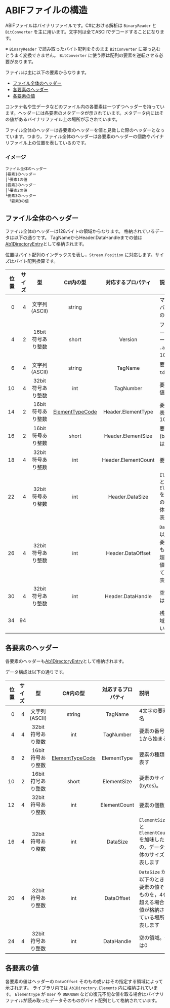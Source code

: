 # ABIFファイルの構造

ABIFファイルはバイナリファイルです。C#における解析は `BinaryReader` と `BitConverter` を主に用います。文字列は全てASCIIでデコードすることになります。

※ `BinaryReader` で読み取ったバイト配列をそのまま `BitConverter` に突っ込むとうまく変換できません。 `BitConverter` に使う際は配列の要素を逆転させる必要があります。

ファイルは主に以下の要素からなります。

 - [ファイル全体のヘッダー](#ファイル全体のヘッダー)
 - [各要素のヘッダー](#各要素のヘッダー)
 - [各要素の値](#各要素の値)

コンテナ名や生データなどのファイル内の各要素は一つずつヘッダーを持っています。ヘッダーには各要素のメタデータが示されています。メタデータ内にはその値があるバイナリファイル上の場所が示されています。

ファイル全体のヘッダーは各要素のヘッダーを値と見做した際のヘッダーとなっています。つまり，ファイル全体のヘッダーは各要素のヘッダーの個数やバイナリファイル上の位置を表しているのです。

### イメージ
```
ファイル全体のヘッダー
├要素1のヘッダー
│└要素1の値
├要素2のヘッダー
│└要素2の値
└要素3のヘッダー
　└要素3の値
```

## ファイル全体のヘッダー

ファイル全体のヘッダーは128バイトの領域からなります。
格納されているデータは以下の通りです。
TagNameからHeader.DataHandleまでの値は [Ab1DirectoryEntry](../../src/Ab1Analyzer.Lib/Ab1FileComponents/Ab1DirectoryEntry.cs)として格納されます。

位置はバイト配列のインデックスを表し，`Stream.Position` に対応します。サイズはバイト配列換算です。

| 位置 | サイズ |         型         |                                      C#内の型                                       | 対応するプロパティ  | 説明                                                                                          |
| ---: | -----: | :----------------: | :---------------------------------------------------------------------------------: | :-----------------: | :-------------------------------------------------------------------------------------------- |
|    0 |      4 |   文字列 (ASCII)   |                                       string                                        |                     | マジックナンバー。 `ABIF` の4文字                                                             |
|    4 |      2 | 16bit 符号あり整数 |                                        short                                        |       Version       | ファイルフォーマットのバージョン。 `.ab1` なら 101のはず                                      |
|    6 |      4 |   文字列 (ASCII)   |                                       string                                        |       TagName       | 要素名。 `tdir` の4文字                                                                       |
|   10 |      4 | 32bit 符号あり整数 |                                         int                                         |      TagNumber      | 要素の番号。値は1                                                                             |
|   14 |      2 | 16bit 符号あり整数 | [ElementTypeCode](./../../src/Ab1Analyzer.Lib/Ab1FileComponents/ElementTypeCode.cs) | Header.ElementType  | 要素の種類を表す。値は1023                                                                    |
|   16 |      2 | 16bit 符号あり整数 |                                        short                                        | Header.ElementSize  | 要素のサイズ (bytes)。値は28                                                                  |
|   18 |      4 | 32bit 符号あり整数 |                                         int                                         | Header.ElementCount | 要素の個数                                                                                    |
|   22 |      4 | 32bit 符号あり整数 |                                         int                                         |   Header.DataSize   | `ElementSize` と `ElementCount` を加味した際の，データ全体のサイズを表します                  |
|   26 |      4 | 32bit 符号あり整数 |                                         int                                         |  Header.DataOffset  | `DataSize` が4以下のときは要素の値そのものを，4を超える場合は値が格納されている場所を表します |
|   30 |      4 | 32bit 符号あり整数 |                                         int                                         |  Header.DataHandle  | 空の領域。値は0                                                                               |
|   34 |     94 |                    |                                                                                     |                     | 残りの空の領域。使用しない                                                                    |

## 各要素のヘッダー
各要素のヘッダーも[Ab1DirectoryEntry](../../src/Ab1Analyzer.Lib/Ab1FileComponents/Ab1DirectoryEntry.cs)として格納されます。

データ構成は以下の通りです。

| 位置 | サイズ |         型         |                                      C#内の型                                       | 対応するプロパティ | 説明                                                                                          |
| ---: | -----: | :----------------: | :---------------------------------------------------------------------------------: | :----------------: | :-------------------------------------------------------------------------------------------- |
|    0 |      4 |   文字列 (ASCII)   |                                       string                                        |      TagName       | 4文字の要素名                                                                                 |
|    4 |      4 | 32bit 符号あり整数 |                                         int                                         |     TagNumber      | 要素の番号。1から始まる                                                                       |
|    8 |      2 | 16bit 符号あり整数 | [ElementTypeCode](./../../src/Ab1Analyzer.Lib/Ab1FileComponents/ElementTypeCode.cs) |    ElementType     | 要素の種類を表す                                                                              |
|   10 |      2 | 16bit 符号あり整数 |                                        short                                        |    ElementSize     | 要素のサイズ (bytes)。                                                                        |
|   12 |      4 | 32bit 符号あり整数 |                                         int                                         |    ElementCount    | 要素の個数                                                                                    |
|   16 |      4 | 32bit 符号あり整数 |                                         int                                         |      DataSize      | `ElementSize` と `ElementCount` を加味した際の，データ全体のサイズを表します                  |
|   20 |      4 | 32bit 符号あり整数 |                                         int                                         |     DataOffset     | `DataSize` が4以下のときは要素の値そのものを，4を超える場合は値が格納されている場所を表します |
|   24 |      4 | 32bit 符号あり整数 |                                         int                                         |     DataHandle     | 空の領域。値は0                                                                               |

## 各要素の値

各要素の値はヘッダーの `DataOffset` そのもの或いはその指定する領域によって示されます。
ライブラリ内では `Ab1Directory.Elements` 内に格納されています。 `ElementType` が `User` や `UNKNOWN` などの復元不能な値を取る場合はバイナリファイルが読み取ったデータそのものがバイト配列として格納されています。
